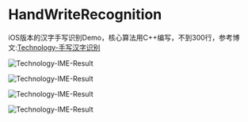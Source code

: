 # HandWriteRecognition
iOS版本的汉字手写识别Demo，核心算法用C++编写，不到300行，参考博文:[Technology-手写汉字识别](http://www.linyibin.cn/2016/11/10/technology-IME-HandWritingRecognization/)

![Technology-IME-Result](http://www.linyibin.cn/images/Technology-IME-Result-Wo.png)

![Technology-IME-Result](http://www.linyibin.cn/images/Technology-IME-Result-Ai.png)

![Technology-IME-Result](http://www.linyibin.cn/images/Technology-IME-Result-Shuai.png)

![Technology-IME-Result](http://www.linyibin.cn/images/Technology-IME-Result-Ke.png)
